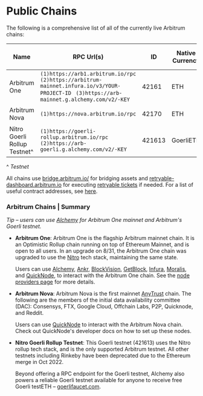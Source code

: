 # Public Chains

The following is a comprehensive list of all of the currently live Arbitrum chains:

| Name                         | RPC Url(s)                                                                                                                         | ID     | Native Currency | Explorer(s)                                                          | Underlying L1 | Current Tech Stack  | Sequencer Feed                         | Nitro Seed Database URLs                 |
| ---------------------------- | ---------------------------------------------------------------------------------------------------------------------------------- | ------ | --------------- | -------------------------------------------------------------------- | ------------- | ------------------- | -------------------------------------- | ---------------------------------------- |
| Arbitrum One                 | `(1)https://arb1.arbitrum.io/rpc`  `(2)https://arbitrum-mainnet.infura.io/v3/YOUR-PROJECT-ID`  ` (3)https://arb-mainnet.g.alchemy.com/v2/-KEY` | 42161  | ETH             | `https://arbiscan.io/` `https://explorer.arbitrum.io/`               | Ethereum      | Nitro Rollup (8/31) | `wss://arb1.arbitrum.io/feed`          |  `snapshot.arbitrum.io/mainnet/nitro.tar`                        |
| Arbitrum Nova                | `(1)https://nova.arbitrum.io/rpc`                                                                                                     | 42170  | ETH             |  `https://nova.arbiscan.io/` `https://nova-explorer.arbitrum.io/`                                 | Ethereum      | Nitro AnyTrust      | `wss://nova.arbitrum.io/feed`          | N/A                                      |
| Nitro Goerli Rollup Testnet^ | `(1)https://goerli-rollup.arbitrum.io/rpc`   `(2)https://arb-goerli.g.alchemy.com/v2/-KEY`                                                                                            | 421613 | GoerliETH       | `https://goerli.arbiscan.io` `https://goerli-rollup-explorer.arbitrum.io`                         | Goerli        | Nitro Rollup        | `wss://goerli-rollup.arbitrum.io/feed` | N/A                                      |

^ _Testnet_

All chains use [bridge.arbitrum.io/](https://bridge.arbitrum.io/) for bridging assets and [retryable-dashboard.arbitrum.io](https://retryable-dashboard.arbitrum.io/) for executing [retryable tickets](l1-to-l2-messagaing) if needed. For a list of useful contract addresses, see [here](useful-addresses).

### Arbitrum Chains | Summary

_Tip – users can use [Alchemy](https://alchemy.com/arbitrum/?a=arbitrum-docs) for Arbitrum One mainnet and Arbitrum's Goerli testnet._

- **Arbitrum One**: Arbitrum One is the flagship Arbitrum mainnet chain. It is an Optimistic Rollup chain running on top of Ethereum Mainnet, and is open to all users. In an upgrade on 8/31, the Arbitrum One chain was upgraded to use the [Nitro](https://medium.com/offchainlabs/its-nitro-time-86944693bf29) tech stack, maintaining the same state.

  Users can use [Alchemy](https://alchemy.com/arbitrum/?a=arbitrum-docs), [Ankr](https://www.ankr.com/), [BlockVision](https://blockvision.org/), [GetBlock](https://getblock.io/), [Infura](https://infura.io/), [Moralis](https://moralis.io/), and [QuickNode](https://www.quicknode.com), to interact with the Arbitrum One chain. See the [node providers page](https://developer.arbitrum.io/node-running/node-providers) for more details.

- **Arbitrum Nova**: Arbitrum Nova is the first mainnet [AnyTrust](inside-anytrust) chain. The following are the members of the initial data availability committee (DAC): Consensys, FTX, Google Cloud, Offchain Labs, P2P, Quicknode, and Reddit.

  Users can use [QuickNode](https://www.quicknode.com) to interact with the Arbitrum Nova chain. Check out QuickNode's developer docs on how to set up these nodes.

- **Nitro Goerli Rollup Testnet**: This Goerli testnet (421613) uses the Nitro rollup tech stack, and is the only supported Arbitrum testnet. All other testnets including Rinkeby have been deprecated due to the Ethereum merge in Oct 2022. 

  Beyond offering a RPC endpoint for the Goerli testnet, Alchemy also powers a reliable Goerli testnet available for anyone to receive free Goerli testETH – [goerlifaucet.com](https://goerlifaucet.com). 

